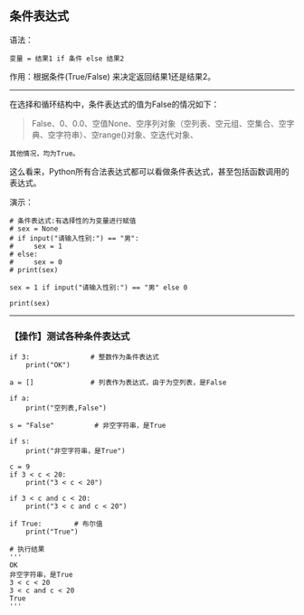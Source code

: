 ## 条件表达式

语法：
```
变量 = 结果1 if 条件 else 结果2
```

作用：根据条件(True/False) 来决定返回结果1还是结果2。

----

在选择和循环结构中，条件表达式的值为False的情况如下：

> False、0、0.0、空值None、空序列对象（空列表、空元组、空集合、空字典、空字符串）、空range()对象、空迭代对象、

`其他情况，均为True。`

这么看来，Python所有合法表达式都可以看做条件表达式，甚至包括函数调用的表达式。

演示：
```
# 条件表达式:有选择性的为变量进行赋值
# sex = None
# if input("请输入性别:") == "男":
#     sex = 1
# else:
#     sex = 0
# print(sex)

sex = 1 if input("请输入性别:") == "男" else 0

print(sex)
```


---
### 【操作】测试各种条件表达式
```
if 3:               # 整数作为条件表达式
    print("OK")

a = []              # 列表作为表达式，由于为空列表，是False

if a:
    print("空列表,False")

s = "False"          # 非空字符串，是True

if s:
    print("非空字符串，是True")

c = 9
if 3 < c < 20:
    print("3 < c < 20")

if 3 < c and c < 20:
    print("3 < c and c < 20")

if True:        # 布尔值
    print("True")

# 执行结果
'''
OK
非空字符串，是True
3 < c < 20
3 < c and c < 20
True
'''

```

